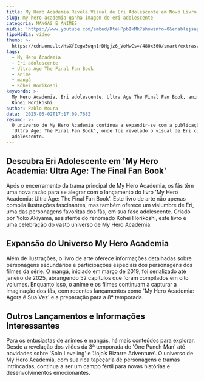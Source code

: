 ```yaml
---
title: My Hero Academia Revela Visual de Eri Adolescente em Novo Livro de Arte
slug: my-hero-academia-ganha-imagem-de-eri-adolescente
categoria: MANGÁS E ANIMES
midia: 'https://www.youtube.com/embed/RteHPpbIkMk?showinfo=0&enablejsapi=1'
tipoMidia: video
thumb: >-
  https://cdn.ome.lt/HsXfZegw3wqn1rDHgjz6_VoMwCs=/480x360/smart/extras/conteudos/omelete_THUMB_-_2025-05-02T134704.903.png
tags:
  - My Hero Academia
  - Eri adolescente
  - Ultra Age The Final Fan Book
  - anime
  - mangá
  - Kōhei Horikoshi
keywords: >-
  My Hero Academia, Eri adolescente, Ultra Age The Final Fan Book, anime, mangá,
  Kōhei Horikoshi
author: Pablo Moura
data: '2025-05-02T17:17:09.768Z'
resumo: >-
  O universo de My Hero Academia continua a expandir-se com a publicação de
  'Ultra Age: The Final Fan Book', onde foi revelado o visual de Eri como
  adolescente.
---
```


## Descubra Eri Adolescente em 'My Hero Academia: Ultra Age: The Final Fan Book'

<blockquote class="twitter-tweet"><a href="https://twitter.com/user/status/1917975268930773058"></a></blockquote>

Após o encerramento da trama principal de My Hero Academia, os fãs têm uma nova razão para se alegrar com o lançamento do livro 'My Hero Academia: Ultra Age: The Final Fan Book'. Este livro de arte não apenas compila ilustrações fascinantes, mas também oferece um vislumbre de Eri, uma das personagens favoritas dos fãs, em sua fase adolescente. Criado por Yōkō Akiyama, assistente do renomado Kōhei Horikoshi, este livro é uma celebração do vasto universo de My Hero Academia.

## Expansão do Universo My Hero Academia

Além de ilustrações, o livro de arte oferece informações detalhadas sobre personagens secundários e participações especiais dos personagens dos filmes da série. O mangá, iniciado em março de 2019, foi serializado até janeiro de 2025, abrangendo 52 capítulos que foram compilados em oito volumes. Enquanto isso, o anime e os filmes continuam a capturar a imaginação dos fãs, com recentes lançamentos como 'My Hero Academia: Agora é Sua Vez' e a preparação para a 8ª temporada.

## Outros Lançamentos e Informações Interessantes

Para os entusiastas de animes e mangás, há mais conteúdos para explorar. Desde a revelação dos vilões da 3ª temporada de 'One Punch Man' até novidades sobre 'Solo Leveling' e 'Jojo’s Bizarre Adventure'. O universo de My Hero Academia, com sua rica tapeçaria de personagens e tramas intrincadas, continua a ser um campo fértil para novas histórias e desenvolvimentos emocionantes.
